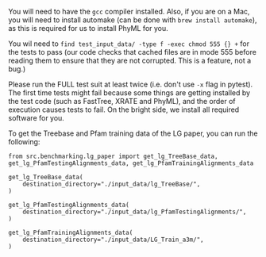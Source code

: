 You will need to have the `gcc` compiler installed. Also, if you are on a Mac, you will need to install automake (can be done with `brew install automake`), as this is required for us to install PhyML for you.

You wil need to `find test_input_data/ -type f -exec chmod 555 {} +` for the tests to pass (our code checks that cached files are in mode 555 before reading them to ensure that they are not corrupted. This is a feature, not a bug.)

Please run the FULL test suit at least twice (i.e. don't use `-x` flag in pytest). The first time tests might fail because some things are getting installed by the test code (such as FastTree, XRATE and PhyML), and the order of execution causes tests to fail. On the bright side, we install all required software for you.

To get the Treebase and Pfam training data of the LG paper, you can run the following:

```
from src.benchmarking.lg_paper import get_lg_TreeBase_data, get_lg_PfamTestingAlignments_data, get_lg_PfamTrainingAlignments_data

get_lg_TreeBase_data(
    destination_directory="./input_data/lg_TreeBase/",
)

get_lg_PfamTestingAlignments_data(
    destination_directory="./input_data/lg_PfamTestingAlignments/",
)

get_lg_PfamTrainingAlignments_data(
    destination_directory="./input_data/LG_Train_a3m/",
)
```
